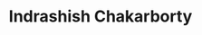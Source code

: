 ---
layout: student_page
title: Indrashish Chakarborty
description2: "Indrasish Chakraborty is a PhD student at the Department of Electrical Communication Engineering, IISc Bangalore where he is working under the guidance of Prof. Neelesh B Mehta. His research interests broadly lie in wireless communications. Previously, he has worked as a Digital Design Engineer at Analog Devices Inc., Bangalore. He worked on FPGA implementation of communication channels and various analog models. Prior to that, he completed his M.Tech from the EEE Department, IIT Guwahati where he was supervised by Prof. Salil Kashyap and worked on resource allocation and antenna selection in an IRS-aided OTFS system. He obtained his B.Tech degree in Electronics and Telecommunication Engineering from IIEST, Shibpur."
img: assets/img/people/phd/indrashishChak.png
importance: 1
category: Ph.D. Fellows/Scholars 
advisor: Prof. Neelesh B Mehta
department: ECE
redirect: 
Research_Interests:
email: indrasishc@iisc.ac.in
linkedin: https://www.linkedin.com/in/i-chakraborty
years: [2024]
---